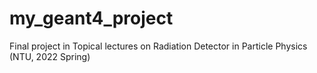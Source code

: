 # my_geant4_project
Final project in Topical lectures on Radiation Detector in Particle Physics (NTU, 2022 Spring)
